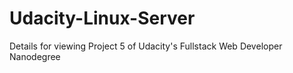 # Udacity-Linux-Server
Details for viewing Project 5 of Udacity's Fullstack Web Developer Nanodegree
